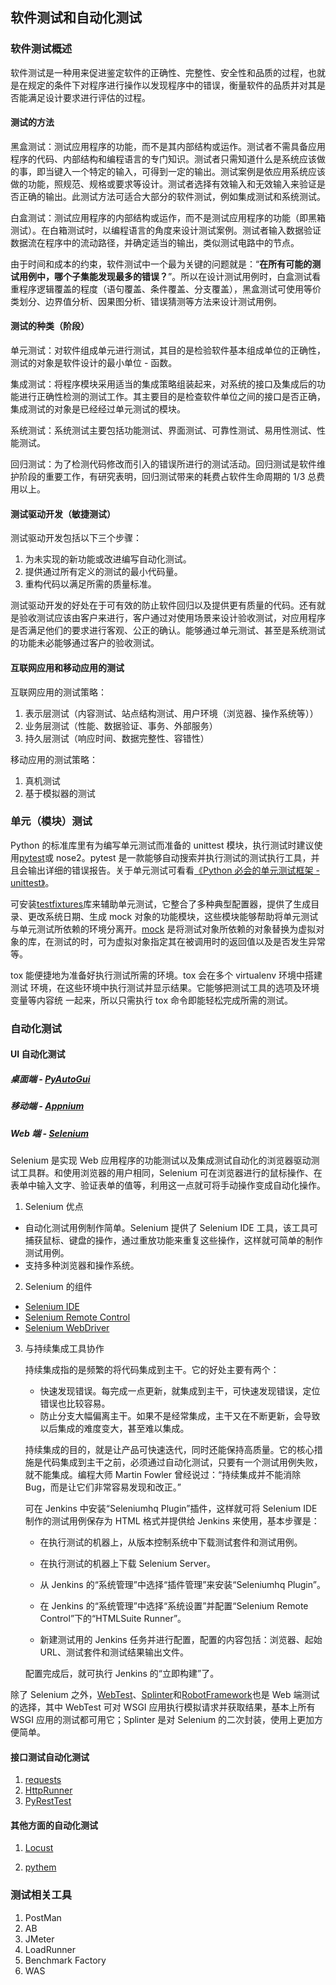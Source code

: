 ## 软件测试和自动化测试

### 软件测试概述

软件测试是一种用来促进鉴定软件的正确性、完整性、安全性和品质的过程，也就是在规定的条件下对程序进行操作以发现程序中的错误，衡量软件的品质并对其是否能满足设计要求进行评估的过程。

#### 测试的方法

黑盒测试：测试应用程序的功能，而不是其内部结构或运作。测试者不需具备应用程序的代码、内部结构和编程语言的专门知识。测试者只需知道什么是系统应该做的事，即当键入一个特定的输入，可得到一定的输出。测试案例是依应用系统应该做的功能，照规范、规格或要求等设计。测试者选择有效输入和无效输入来验证是否正确的输出。此测试方法可适合大部分的软件测试，例如集成测试和系统测试。

白盒测试：测试应用程序的内部结构或运作，而不是测试应用程序的功能（即黑箱测试）。在白箱测试时，以编程语言的角度来设计测试案例。测试者输入数据验证数据流在程序中的流动路径，并确定适当的输出，类似测试电路中的节点。

由于时间和成本的约束，软件测试中一个最为关键的问题就是：“**在所有可能的测试用例中，哪个子集能发现最多的错误？**”。所以在设计测试用例时，白盒测试看重程序逻辑覆盖的程度（语句覆盖、条件覆盖、分支覆盖），黑盒测试可使用等价类划分、边界值分析、因果图分析、错误猜测等方法来设计测试用例。

#### 测试的种类（阶段）

单元测试：对软件组成单元进行测试，其目的是检验软件基本组成单位的正确性，测试的对象是软件设计的最小单位 - 函数。

集成测试：将程序模块采用适当的集成策略组装起来，对系统的接口及集成后的功能进行正确性检测的测试工作。其主要目的是检查软件单位之间的接口是否正确，集成测试的对象是已经经过单元测试的模块。

系统测试：系统测试主要包括功能测试、界面测试、可靠性测试、易用性测试、性能测试。

回归测试：为了检测代码修改而引入的错误所进行的测试活动。回归测试是软件维护阶段的重要工作，有研究表明，回归测试带来的耗费占软件生命周期的 1/3 总费用以上。

#### 测试驱动开发（敏捷测试）

测试驱动开发包括以下三个步骤：

1. 为未实现的新功能或改进编写自动化测试。
2. 提供通过所有定义的测试的最小代码量。
3. 重构代码以满足所需的质量标准。

测试驱动开发的好处在于可有效的防止软件回归以及提供更有质量的代码。还有就是验收测试应该由客户来进行，客户通过对使用场景来设计验收测试，对应用程序是否满足他们的要求进行客观、公正的确认。能够通过单元测试、甚至是系统测试的功能未必能够通过客户的验收测试。

#### 互联网应用和移动应用的测试

互联网应用的测试策略：

1. 表示层测试（内容测试、站点结构测试、用户环境（浏览器、操作系统等））
2. 业务层测试（性能、数据验证、事务、外部服务）
3. 持久层测试（响应时间、数据完整性、容错性）

移动应用的测试策略：

1. 真机测试
2. 基于模拟器的测试

### 单元（模块）测试

Python 的标准库里有为编写单元测试而准备的 unittest 模块，执行测试时建议使用[pytest](https://docs.pytest.org/en/latest/)或 nose2。pytest 是一款能够自动搜索并执行测试的测试执行工具，并且会输出详细的错误报告。关于单元测试可看看[《Python 必会的单元测试框架 - unittest》](https://blog.csdn.net/huilan_same/article/details/52944782)。

可安装[testfixtures](https://pypi.org/project/testfixtures/)库来辅助单元测试，它整合了多种典型配置器，提供了生成目录、更改系统日期、生成 mock 对象的功能模块，这些模块能够帮助将单元测试与单元测试所依赖的环境分离开。[mock](https://pypi.org/project/mock/) 是将测试对象所依赖的对象替换为虚拟对象的库，在测试的时，可为虚拟对象指定其在被调用时的返回值以及是否发生异常等。

tox 能便捷地为准备好执行测试所需的环境。tox 会在多个 virtualenv 环境中搭建测试 环境，在这些环境中执行测试并显示结果。它能够把测试工具的选项及环境变量等内容统 一起来，所以只需执行 tox 命令即能轻松完成所需的测试。

### 自动化测试

#### UI 自动化测试

##### 桌面端 - [PyAutoGui](https://pyautogui.readthedocs.io/en/latest/)

##### 移动端 - [Appnium](http://appium.io/)

##### Web 端 - [Selenium](https://docs.seleniumhq.org/)

Selenium 是实现 Web 应用程序的功能测试以及集成测试自动化的浏览器驱动测试工具群。和使用浏览器的用户相同，Selenium 可在浏览器进行的鼠标操作、在表单中输入文字、验证表单的值等，利用这一点就可将手动操作变成自动化操作。

1. Selenium 优点

- 自动化测试用例制作简单。Selenium 提供了 Selenium IDE 工具，该工具可捕获鼠标、键盘的操作，通过重放功能来重复这些操作，这样就可简单的制作测试用例。
- 支持多种浏览器和操作系统。

2. Selenium 的组件

- [Selenium IDE](https://www.seleniumhq.org/projects/ide/)
- [Selenium Remote Control](https://www.seleniumhq.org/projects/remote-control/)
- [Selenium WebDriver](https://www.seleniumhq.org/projects/webdriver/)

3. 与持续集成工具协作

   持续集成指的是频繁的将代码集成到主干。它的好处主要有两个：

   - 快速发现错误。每完成一点更新，就集成到主干，可快速发现错误，定位错误也比较容易。
   - 防止分支大幅偏离主干。如果不是经常集成，主干又在不断更新，会导致以后集成的难度变大，甚至难以集成。

   持续集成的目的，就是让产品可快速迭代，同时还能保持高质量。它的核心措施是代码集成到主干之前，必须通过自动化测试，只要有一个测试用例失败，就不能集成。编程大师 Martin Fowler 曾经说过：“持续集成并不能消除 Bug，而是让它们非常容易发现和改正。”

   可在 Jenkins 中安装“Seleniumhq Plugin”插件，这样就可将 Selenium IDE 制作的测试用例保存为 HTML 格式并提供给 Jenkins 来使用，基本步骤是：

   - 在执行测试的机器上，从版本控制系统中下载测试套件和测试用例。

   - 在执行测试的机器上下载 Selenium Server。

   - 从 Jenkins 的“系统管理”中选择“插件管理”来安装“Seleniumhq Plugin”。

   - 在 Jenkins 的“系统管理”中选择“系统设置”并配置“Selenium Remote Control”下的“HTMLSuite Runner”。

   - 新建测试用的 Jenkins 任务并进行配置，配置的内容包括：浏览器、起始 URL、测试套件和测试结果输出文件。

   配置完成后，就可执行 Jenkins 的“立即构建”了。

除了 Selenium 之外，[WebTest](https://pypi.org/project/WebTest/)、[Splinter](https://splinter.readthedocs.io/en/latest/)和[RobotFramework](https://robotframework.org/)也是 Web 端测试的选择，其中 WebTest 可对 WSGI 应用执行模拟请求并获取结果，基本上所有 WSGI 应用的测试都可用它；Splinter 是对 Selenium 的二次封装，使用上更加方便简单。

#### 接口测试自动化测试

1. [requests](https://cn.python-requests.org/zh_CN/latest/)
2. [HttpRunner](https://docs.httprunner.org/)
3. [PyRestTest](https://github.com/svanoort/pyresttest)

#### 其他方面的自动化测试

1. [Locust](https://www.locust.io/)

2. [pythem](https://github.com/m4n3dw0lf/PytheM)

### 测试相关工具

1. PostMan
2. AB
3. JMeter
4. LoadRunner
5. Benchmark Factory
6. WAS
